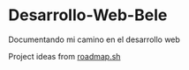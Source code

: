 # Desarrollo-Web-Bele
Documentando mi camino en el desarrollo web 

Project ideas from [roadmap.sh](https://roadmap.sh/frontend/projects)
